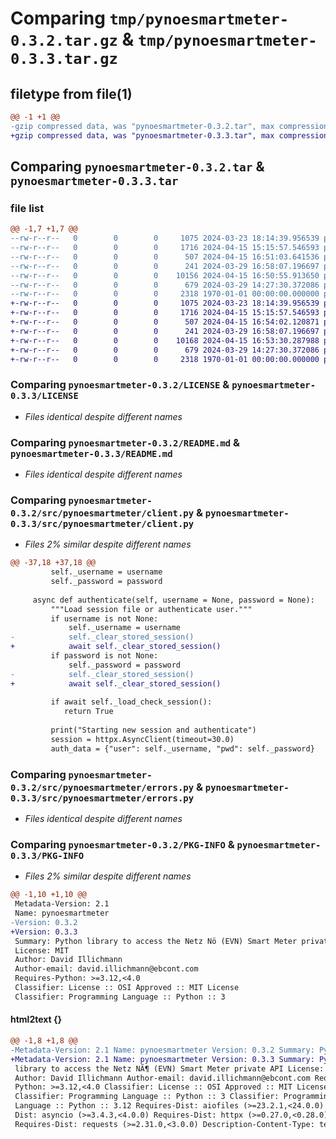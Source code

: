 # Comparing `tmp/pynoesmartmeter-0.3.2.tar.gz` & `tmp/pynoesmartmeter-0.3.3.tar.gz`

## filetype from file(1)

```diff
@@ -1 +1 @@
-gzip compressed data, was "pynoesmartmeter-0.3.2.tar", max compression
+gzip compressed data, was "pynoesmartmeter-0.3.3.tar", max compression
```

## Comparing `pynoesmartmeter-0.3.2.tar` & `pynoesmartmeter-0.3.3.tar`

### file list

```diff
@@ -1,7 +1,7 @@
--rw-r--r--   0        0        0     1075 2024-03-23 18:14:39.956539 pynoesmartmeter-0.3.2/LICENSE
--rw-r--r--   0        0        0     1716 2024-04-15 15:15:57.546593 pynoesmartmeter-0.3.2/README.md
--rw-r--r--   0        0        0      507 2024-04-15 16:51:03.641536 pynoesmartmeter-0.3.2/pyproject.toml
--rw-r--r--   0        0        0      241 2024-03-29 16:58:07.196697 pynoesmartmeter-0.3.2/src/pynoesmartmeter/__init__.py
--rw-r--r--   0        0        0    10156 2024-04-15 16:50:55.913650 pynoesmartmeter-0.3.2/src/pynoesmartmeter/client.py
--rw-r--r--   0        0        0      679 2024-03-29 14:27:30.372086 pynoesmartmeter-0.3.2/src/pynoesmartmeter/errors.py
--rw-r--r--   0        0        0     2318 1970-01-01 00:00:00.000000 pynoesmartmeter-0.3.2/PKG-INFO
+-rw-r--r--   0        0        0     1075 2024-03-23 18:14:39.956539 pynoesmartmeter-0.3.3/LICENSE
+-rw-r--r--   0        0        0     1716 2024-04-15 15:15:57.546593 pynoesmartmeter-0.3.3/README.md
+-rw-r--r--   0        0        0      507 2024-04-15 16:54:02.120871 pynoesmartmeter-0.3.3/pyproject.toml
+-rw-r--r--   0        0        0      241 2024-03-29 16:58:07.196697 pynoesmartmeter-0.3.3/src/pynoesmartmeter/__init__.py
+-rw-r--r--   0        0        0    10168 2024-04-15 16:53:30.287988 pynoesmartmeter-0.3.3/src/pynoesmartmeter/client.py
+-rw-r--r--   0        0        0      679 2024-03-29 14:27:30.372086 pynoesmartmeter-0.3.3/src/pynoesmartmeter/errors.py
+-rw-r--r--   0        0        0     2318 1970-01-01 00:00:00.000000 pynoesmartmeter-0.3.3/PKG-INFO
```

### Comparing `pynoesmartmeter-0.3.2/LICENSE` & `pynoesmartmeter-0.3.3/LICENSE`

 * *Files identical despite different names*

### Comparing `pynoesmartmeter-0.3.2/README.md` & `pynoesmartmeter-0.3.3/README.md`

 * *Files identical despite different names*

### Comparing `pynoesmartmeter-0.3.2/src/pynoesmartmeter/client.py` & `pynoesmartmeter-0.3.3/src/pynoesmartmeter/client.py`

 * *Files 2% similar despite different names*

```diff
@@ -37,18 +37,18 @@
         self._username = username
         self._password = password
 
     async def authenticate(self, username = None, password = None):
         """Load session file or authenticate user."""
         if username is not None:
             self._username = username
-            self._clear_stored_session()
+            await self._clear_stored_session()
         if password is not None:
             self._password = password
-            self._clear_stored_session()
+            await self._clear_stored_session()
 
         if await self._load_check_session():
            return True
 
         print("Starting new session and authenticate")
         session = httpx.AsyncClient(timeout=30.0)
         auth_data = {"user": self._username, "pwd": self._password}
```

### Comparing `pynoesmartmeter-0.3.2/src/pynoesmartmeter/errors.py` & `pynoesmartmeter-0.3.3/src/pynoesmartmeter/errors.py`

 * *Files identical despite different names*

### Comparing `pynoesmartmeter-0.3.2/PKG-INFO` & `pynoesmartmeter-0.3.3/PKG-INFO`

 * *Files 2% similar despite different names*

```diff
@@ -1,10 +1,10 @@
 Metadata-Version: 2.1
 Name: pynoesmartmeter
-Version: 0.3.2
+Version: 0.3.3
 Summary: Python library to access the Netz Nö (EVN) Smart Meter private API
 License: MIT
 Author: David Illichmann
 Author-email: david.illichmann@ebcont.com
 Requires-Python: >=3.12,<4.0
 Classifier: License :: OSI Approved :: MIT License
 Classifier: Programming Language :: Python :: 3
```

#### html2text {}

```diff
@@ -1,8 +1,8 @@
-Metadata-Version: 2.1 Name: pynoesmartmeter Version: 0.3.2 Summary: Python
+Metadata-Version: 2.1 Name: pynoesmartmeter Version: 0.3.3 Summary: Python
 library to access the Netz NÃ¶ (EVN) Smart Meter private API License: MIT
 Author: David Illichmann Author-email: david.illichmann@ebcont.com Requires-
 Python: >=3.12,<4.0 Classifier: License :: OSI Approved :: MIT License
 Classifier: Programming Language :: Python :: 3 Classifier: Programming
 Language :: Python :: 3.12 Requires-Dist: aiofiles (>=23.2.1,<24.0.0) Requires-
 Dist: asyncio (>=3.4.3,<4.0.0) Requires-Dist: httpx (>=0.27.0,<0.28.0)
 Requires-Dist: requests (>=2.31.0,<3.0.0) Description-Content-Type: text/
```

